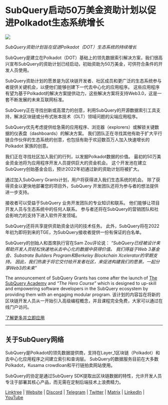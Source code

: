 # SubQuery启动50万美金资助计划以促进Polkadot生态系统增长

![](https://cdn-images-1.medium.com/max/800/1*LsQkybCuzuopypGKyKkPAA.png)

_SubQuery资助计划旨在促进Polkadot（DOT）生态系统的持续增长_

SubQuery是建立在Polkadot（DOT）基础上的领先数据索引解决方案，我们很高兴宣布SubQuery的资助计划已经启动，初始资助为50万美金，可供符合条件的开发人员使用。

SubQuery资助计划的愿景是为区块链开发者、社区成员和更广泛的生态系统参与者提供关键机会，以便他们能够创建下一代去中心化的应用程序。 这些应用程序有望为基于Polkadot的解决方案提供动力，这些解决方案将支持Web3.0，这是一套不断发展的未来互联网标准。

SubQuery正在寻找创新或高潜力的创意，利用SubQuery的开源数据索引工具支持，解决区块链或分布式账本技术（DLT）领域问题的尖端应用程序。

SubQuery优先考虑提供给急需的应用程序、浏览器（explorers）或解锁关键数据的仪表盘（dashboards）的解决方案。 我们团队正在寻找其他有助于扩大平行链合作伙伴的生态系统的创意，也包括有助于欢迎数百万人加入快速增长的Polkadot 家族的创意。

我们正在寻找社区加入我们的行列，以发掘Polkadot数据的价值。 最初的50万美金资金池将为应用程序开发人员提供巨大的资金机会。 这个开发池在建立SubQuery创始基金会后，预计2022年初通过新的资助计划将被扩大。

通过加入SubQuery Grants计划，用户将获得进入我们生态系统的机会。 除了获得资金以更快地部署您的项目外，SubQuery 开发团队还将为参与者的想法提供进一步支持。

接收者可以受益于SubQuery 业务开发团队的专业知识和联系。 他们能够让项目开发人员与生态系统中的任何人联系。 参与者还将在SubQuery的营销团队和社会影响力的支持下进入软件开发领域。

SubQuery还将共享提供资助资金访问的技术任务。 此外，SubQuery将在2022年初为即将到来的TGE，为SubQuery接收者提供一份有保证的白名单。

SubQuery的创始人和首席执行官在Sam Zou评论说： _“SubQuery已经被设计来帮助开发人员轻松快速地从去中心化的数据中获得价值。 我们得益于Web 3基金会、Substrate Builders Program和Berkeley Blockchain Xcelerator的早期支持。 因此，我们热衷于将它交付给开发者社区，来促进构建我们的愿景。一起分享Web3的未来”_

The announcement of SubQuery Grants has come after the launch of [The SubQuery Academy](./20211018-subquery-launches-the-subquery-academy.md) and _“The Hero Course”_ which is designed to up-skill and empowering software developers in the SubQuery ecosystem by providing them with an engaging modular program. 该计划的内容旨在将新的区块链开发人员从一开始引入高级编程概念，并且课程完全免费，大家可以通过在线门户访问。

[了解更多并立即应用](https://subquery.network/grants)

---

## 关于SubQuery网络

SubQuery是Polkadot的领先数据提供商，支持在Layer_1区块链（Polkadot）和去中心化应用程序之间建立索引和查询层。 SubQuery的数据服务目前在大多数Polkadot，Kusama crowdloan和平行链拍卖网站使用。

SubQuery的协定是通过SubQuery SDK提取出区块链数据的特性，允许开发人员专注于部署其核心产品，而无需在定制后端技术上浪费精力。

[Linktree](https://linktr.ee/subquerynetwork) | [Website](https://subquery.network/) | [Discord](https://discord.com/invite/78zg8aBSMG) | [Telegram](https://t.me/subquerynetwork) | [Twitter](https://twitter.com/subquerynetwork) | [Matrix](https://matrix.to/#/#subquery:matrix.org) | [LinkedIn](https://www.linkedin.com/company/subquery) | [YouTube](https://www.youtube.com/channel/UCi1a6NUUjegcLHDFLr7CqLw)
